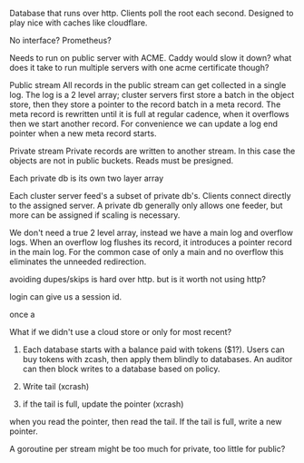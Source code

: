 Database that runs over http. Clients poll the root each second. Designed to play nice with caches like cloudflare.

No interface? Prometheus?

Needs to run on public server with ACME. Caddy would slow it down? what does it take to run multiple servers with one acme certificate though?

Public stream
All records in the public stream can get collected in a single log. The log is a 2 level array; cluster servers first store a batch in the object store, then they store a pointer to the record batch in a meta record. The meta record is rewritten until it is full at regular cadence, when it overflows then we start another record. For convenience we can update a log end pointer when a new meta record starts.

Private stream
Private records are written to another stream. In this case the objects are not in public buckets. Reads must be presigned. 

Each private db is its own two layer array

Each cluster server feed's a subset of private db's. Clients connect directly to the assigned server. A private db generally only allows one feeder, but more can be assigned if scaling is necessary.

We don't need a true 2 level array, instead we have a main log and overflow logs. When an overflow log flushes its record, it introduces a pointer record in the main log. For the common case of only a main and no overflow this eliminates the unneeded redirection.

avoiding dupes/skips is hard over http. but is it worth not using http?

login can give us a session id.

once a 

What if we didn't use a cloud store or only for most recent?

1. Each database starts with a balance paid with tokens ($1?). Users can buy tokens with zcash, then apply them blindly to databases. An auditor can then block writes to a database based on policy.




1. Write tail (xcrash)
2. if the tail is full, update the pointer (xcrash)

when you read the pointer, then read the tail. If the tail is full, write a new pointer.

A goroutine per stream might be too much for private, too little for public?


